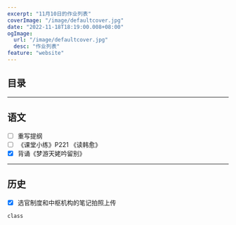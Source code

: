 ```yaml
---
excerpt: "11月10日的作业列表"
coverImage: "/image/defaultcover.jpg"
date: "2022-11-18T18:19:00.008+08:00"
ogImage:
  url: "/image/defaultcover.jpg"
  desc: "作业列表"
feature: "website"
---
```


<!-- 目录标题请假装看不见，用于内部自动生成目录时锚点使用 -->

## 目录

---

## 语文

- [ ] 重写提纲
- [ ] 《课堂小练》P221 《读韩愈》
- [x] 背诵《梦游天姥吟留别》

---

## 历史

- [x] 选官制度和中枢机构的笔记拍照上传

```
class
```
